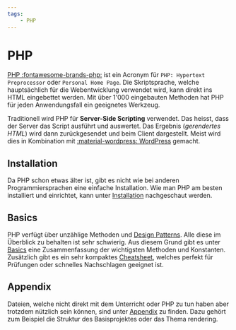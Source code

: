 ```yaml
---
tags:
    - PHP
---
```


# PHP

[PHP :fontawesome-brands-php:](https://www.php.net/manual/en/intro-whatis.php) ist ein Acronym für `PHP: Hypertext Preprocessor` oder `Personal Home Page`. Die Skriptsprache, welche hauptsächlich für die Webentwicklung verwendet wird, kann direkt ins HTML eingebettet werden. Mit über 1'000 eingebauten Methoden hat PHP für jeden Anwendungsfall ein geeignetes Werkzeug.

Traditionell wird PHP für **Server-Side Scripting** verwendet. Das heisst, dass der Server das Script ausführt und auswertet. Das Ergebnis (_gerendertes HTML_) wird dann zurückgesendet und beim Client dargestellt. Meist wird dies in Kombination mit [:material-wordpress: WordPress](https://wordpress.com/) gemacht.

## Installation

Da PHP schon etwas älter ist, gibt es nicht wie bei anderen Programmiersprachen eine einfache Installation. Wie man PHP am besten installiert und einrichtet, kann unter [Installation](Installation.md) nachgeschaut werden.

## Basics

PHP verfügt über unzählige Methoden und [Design Patterns](https://medium.com/codex/top-9-design-patterns-every-developer-should-know-about-c76df8d5643f). Alle diese im Überblick zu behalten ist sehr schwierig. Aus diesem Grund gibt es unter [Basics](Basics.md) eine Zusammenfassung der wichtigsten Methoden und Konstanten. Zusätzlich gibt es ein sehr kompaktes [Cheatsheet](Appendix/Cheatsheet.md), welches perfekt für Prüfungen oder schnelles Nachschlagen geeignet ist.

## Appendix

Dateien, welche nicht direkt mit dem Unterricht oder PHP zu tun haben aber trotzdem nützlich sein können, sind unter [Appendix](../Appendix/../PHP/Appendix/DosAndDonts.md) zu finden. Dazu gehört zum Beispiel die Struktur des Basisprojektes oder das Thema rendering.
